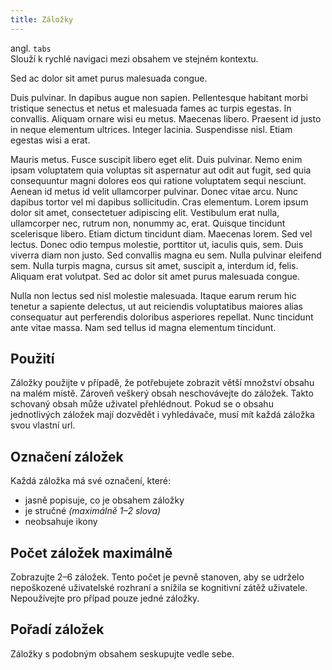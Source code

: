 ```yaml
---
title: Záložky
---
```


<script setup>
import DocumentationLinks from '../.vitepress/theme/components/DocumentationLinks.vue'
</script>

angl. `tabs`<br>
Slouží k rychlé navigaci mezi obsahem ve stejném kontextu.

<div class="sample-content">
    <client-only>
        <gov-tabs wcag-label="Basic information about the gov.cz design system">
            <gov-tabs-item label="Legislation">
                <p>Sed ac dolor sit amet purus malesuada congue.</p>
            </gov-tabs-item>
            <gov-tabs-item label="Appeal options">
                <p>Duis pulvinar. In dapibus augue non sapien. Pellentesque habitant morbi tristique senectus et netus et malesuada fames ac turpis egestas. In convallis. Aliquam ornare wisi eu metus. Maecenas libero. Praesent id justo in neque elementum ultrices. Integer lacinia. Suspendisse nisl. Etiam egestas wisi a erat.</p>
            </gov-tabs-item>
            <gov-tabs-item label="Negotiating language">
                <p>Mauris metus. Fusce suscipit libero eget elit. Duis pulvinar. Nemo enim ipsam voluptatem quia voluptas sit aspernatur aut odit aut fugit, sed quia consequuntur magni dolores eos qui ratione voluptatem sequi nesciunt. Aenean id metus id velit ullamcorper pulvinar. Donec vitae arcu. Nunc dapibus tortor vel mi dapibus sollicitudin. Cras elementum. Lorem ipsum dolor sit amet, consectetuer adipiscing elit. Vestibulum erat nulla, ullamcorper nec, rutrum non, nonummy ac, erat. Quisque tincidunt scelerisque libero. Etiam dictum tincidunt diam. Maecenas lorem. Sed vel lectus. Donec odio tempus molestie, porttitor ut, iaculis quis, sem. Duis viverra diam non justo. Sed convallis magna eu sem. Nulla pulvinar eleifend sem. Nulla turpis magna, cursus sit amet, suscipit a, interdum id, felis. Aliquam erat volutpat. Sed ac dolor sit amet purus malesuada congue.</p>
            </gov-tabs-item>
            <gov-tabs-item label="Options for processing your application at a nearby office">
                <p>Nulla non lectus sed nisl molestie malesuada. Itaque earum rerum hic tenetur a sapiente delectus, ut aut reiciendis voluptatibus maiores alias consequatur aut perferendis doloribus asperiores repellat. Nunc tincidunt ante vitae massa. Nam sed tellus id magna elementum tincidunt.</p>
            </gov-tabs-item>
        </gov-tabs>
    </client-only>
</div>

<DocumentationLinks
    storybookUrl="/storybook/?path=/docs/components-tabs--docs"
    documentationUrl="/komponenty/dokumentace/gov-tabs" />

## Použití

Záložky použijte v případě, že potřebujete zobrazit větší množství obsahu na malém místě. Zároveň veškerý obsah
neschovávejte do záložek. Takto schovaný obsah může uživatel přehlédnout. Pokud se o obsahu jednotlivých záložek mají
dozvědět i vyhledávače, musí mít každá záložka svou vlastní url.

## Označení záložek

Každá záložka má své označení, které:

- jasně popisuje, co je obsahem záložky
- je stručné *(maximálně 1–2 slova)*
- neobsahuje ikony

## Počet záložek maximálně

Zobrazujte 2–6 záložek. Tento počet je pevně stanoven, aby se udrželo nepoškozené uživatelské rozhraní a snížila se
kognitivní zátěž uživatele. Nepoužívejte pro případ pouze jedné záložky.

## Pořadí záložek

Záložky s podobným obsahem seskupujte vedle sebe.
